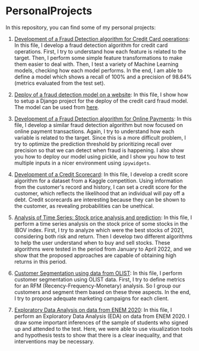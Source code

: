 # PersonalProjects

In this repository, you can find some of my personal projects:

1. [Development of a Fraud Detection algorithm for Credit Card operations](https://github.com/LeonardoGoncRibeiro/PersonalProjects/blob/main/FraudDetection_CreditCard/FraudDetection_CreditCard.ipynb): In this file, I develop a fraud detection algorithm for credit card operations. First, I try to understand how each feature is related to the target. Then, I perform some simple feature transformations to make them easier to deal with. Then, I test a variety of Machine Learning models, checking how each model performs. In the end, I am able to define a model which shows a recall of 100% and a precision of 98.64% (metrics evaluated from the test set).

2. [Deploy of a fraud detection model on a website](https://github.com/LeonardoGoncRibeiro/PersonalProjects/tree/main/Django_CreditCardFraud_Heroku/setup): In this file, I show how to setup a Django project for the deploy of the credit card fraud model. The model can be used from [here](https://eval-credit-card-fraud.herokuapp.com/).

3. [Development of a Fraud Detection algorithm for Online Payments](https://github.com/LeonardoGoncRibeiro/PersonalProjects/blob/main/FraudDetection_OnlinePayments/FraudDetection_OnlinePayments.ipynb): 
In this file, I develop a similar fraud detection algorithm but now focused on online payment transactions. Again, I try to understand how each variable is related to the target. Since this is a more difficult problem, I try to optimize the prediction threshold by prioritizing recall over precision so that we can detect when fraud is happening. I also show you how to deploy our model using pickle, and I show you how to test multiple inputs in a nicer environment using ```ipywidgets```.

4. [Development of a Credit Scorecard](https://github.com/LeonardoGoncRibeiro/PersonalProjects/blob/main/EvaluatingCreditScore/CreditScorecard.ipynb): In this file, I develop a credit score algorithm for a dataset from a Kaggle competition. Using information from the customer's record and history, I can set a credit score for the customer, which reflects the likelihood that an individual will pay off a debt. Credit scorecards are interesting because they can be shown to the customer, as revealing probabilities can be unethical.

5. [Analysis of Time Series: Stock price analysis and prediction](https://github.com/LeonardoGoncRibeiro/PersonalProjects/blob/main/Investments_TimeSeriesAnalysis/StockPrice_Analysis_and_Prediction.ipynb): In this file, I perform a time series analysis on the stock price of some stocks in the IBOV index. First, I try to analyze which were the best stocks of 2021, considering both risk and return. Then I develop two different algorithms to help the user understand when to buy and sell stocks. These algorithms were tested in the period from January to April 2022, and we show that the proposed approaches are capable of obtaining high returns in this period.

6. [Customer Segmentation using data from OLIST](https://github.com/LeonardoGoncRibeiro/PersonalProjects/blob/main/CustomerSegmentation/CustomerSegmentation_OLIST.ipynb): In this file, I perform customer segmentation using OLIST data. First, I try to define metrics for an RFM (Recency-Frequency-Monetary) analysis. So I group our customers and segment them based on these three aspects. In the end, I try to propose adequate marketing campaigns for each client.

7. [Exploratory Data Analysis on data from ENEM 2020](https://github.com/LeonardoGoncRibeiro/PersonalProjects/blob/main/01_ENEM_EDA.ipynb): In this file, I perform an Exploratory Data Analysis (EDA) on data from ENEM 2020. I draw some important inferences of the sample of students who signed up and attended to the test. Here, we were able to use visualization tools and hypothesis tests to show that there is a clear inequality, and that interventions may be necessary.

